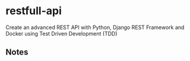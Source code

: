 # restfull-api
Create an advanced REST API with Python, Django REST Framework and Docker using Test Driven Development (TDD)


## Notes

